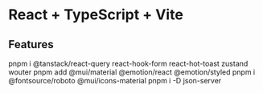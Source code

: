 # React + TypeScript + Vite

## Features

pnpm i @tanstack/react-query react-hook-form react-hot-toast zustand wouter
pnpm add @mui/material @emotion/react @emotion/styled
pnpm i @fontsource/roboto @mui/icons-material
pnpm i -D json-server
